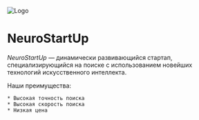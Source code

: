 ![Logo](https://i.imgur.com/IZORWiI.png)
# **NeuroStartUp**
*NeuroStartUp* — динамически развивающийся стартап, специализирующийся на поиске с использованием новейших технологий искусственного интеллекта. 

Наши преимущества:

    * Высокая точность поиска
    * Высокая скорость поиска
    * Низкая цена